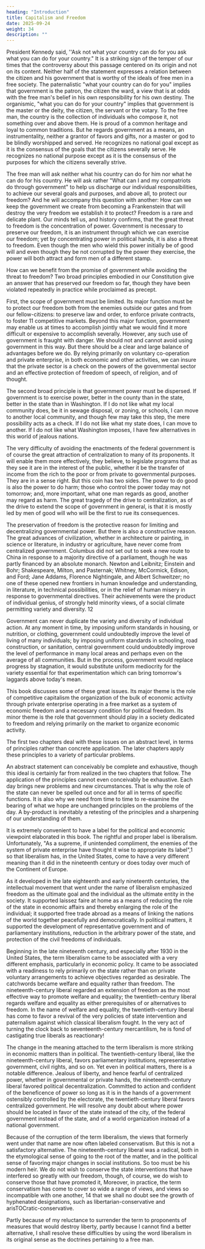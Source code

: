 ```yaml
---
heading: "Introduction"
title: Capitalism and Freedom
date: 2025-09-24
weight: 34
description: ""
---
```




President Kennedy said, ''Ask not what your country can do for you ask what you can do for your
country." It is a striking sign of the temper of our times that the controversy
about this passage centered on its origin and not on its content. Neither half of
the statement expresses a relation between the citizen and his government that
is worthy of the ideals of free men in a free society. The paternalistic "what your
country can do for you" implies that government is the patron, the citizen the
ward, a view that is at odds with the free man's belief in his own responsibility
for his own destiny. The organismic, "what you can do for your country" implies
that government is the master or the deity, the citizen, the servant or the votary.
To the free man, the country is the collection of individuals who compose it, not
something over and above them. He is proud of a common heritage and loyal to
common traditions. But he regards government as a means, an instrumentality,
neither a grantor of favors and gifts, nor a master or god to be blindly
worshipped and served. He recognizes no national goal except as it is the
consensus of the goals that the citizens severally serve. He recognizes no
national purpose except as it is the consensus of the purposes for which the
citizens severally strive.

 The free man will ask neither what his country can do for him nor what he
can do for his country. He will ask rather "What can I and my compatriots do
through government" to help us discharge our individual responsibilities, to
achieve our several goals and purposes, and above all, to protect our freedom?
And he will accompany this question with another: How can we keep the
government we create from becoming a Frankenstein that will destroy the very
freedom we establish it to protect? Freedom is a rare and delicate plant. Our
minds tell us, and history confirms, that the great threat to freedom is the
concentration of power. Government is necessary to preserve our freedom, it is
an instrument through which we can exercise our freedom; yet by concentrating
power in political hands, it is also a threat to freedom. Even though the men who
wield this power initially be of good will and even though they be not corrupted
by the power they exercise, the power will both attract and form men of a
different stamp.

 How can we benefit from the promise of government while avoiding the
threat to freedom? Two broad principles embodied in our Constitution give an
answer that has preserved our freedom so far, though they have been violated
repeatedly in practice while proclaimed as precept.

 First, the scope of government must be limited. Its major function must
be to protect our freedom both from the enemies outside our gates and from our
fellow-citizens: to preserve law and order, to enforce private contracts, to foster 
11
competitive markets. Beyond this major function, government may enable us at
times to accomplish jointly what we would find it more difficult or expensive to
accomplish severally. However, any such use of government is fraught with
danger. We should not and cannot avoid using government in this way. But there
should be a clear and large balance of advantages before we do. By relying
primarily on voluntary co-operation and private enterprise, in both economic and
other activities, we can insure that the private sector is a check on the powers of
the governmental sector and an effective protection of freedom of speech, of
religion, and of thought.

 The second broad principle is that government power must be dispersed.
If government is to exercise power, better in the county than in the state, better
in the state than in Washington. If I do not like what my local community does,
be it in sewage disposal, or zoning, or schools, I can move to another local
community, and though few may take this step, the mere possibility acts as a
check. If I do not like what my state does, I can move to another. If I do not like
what Washington imposes, I have few alternatives in this world of jealous
nations.

 The very difficulty of avoiding the enactments of the federal government
is of course the great attraction of centralization to many of its proponents. It
will enable them more effectively, they believe, to legislate programs that as they
see it are in the interest of the public, whether it be the transfer of income from
the rich to the poor or from private to governmental purposes. They are in a
sense right. But this coin has two sides. The power to do good is also the power
to do harm; those who control the power today may not tomorrow; and, more
important, what one man regards as good, another may regard as harm. The
great tragedy of the drive to centralization, as of the drive to extend the scope of
government in general, is that it is mostly led by men of good will who will be
the first to rue its consequences.

 The preservation of freedom is the protective reason for limiting and
decentralizing governmental power. But there is also a constructive reason. The
great advances of civilization, whether in architecture or painting, in science or
literature, in industry or agriculture, have never come from centralized
government. Columbus did not set out to seek a new route to China in response
to a majority directive of a parliament, though he was partly financed by an
absolute monarch. Newton and Leibnitz; Einstein and Bohr; Shakespeare, Milton,
and Pasternak; Whitney, McCormick, Edison, and Ford; Jane Addams, Florence
Nightingale, and Albert Schweitzer; no one of these opened new frontiers in
human knowledge and understanding, in literature, in technical possibilities, or in
the relief of human misery in response to governmental directives. Their
achievements were the product of individual genius, of strongly held minority
views, of a social climate permitting variety and diversity. 
12

 Government can never duplicate the variety and diversity of individual
action. At any moment in time, by imposing uniform standards in housing, or
nutrition, or clothing, government could undoubtedly improve the level of living
of many individuals; by imposing uniform standards in schooling, road
construction, or sanitation, central government could undoubtedly improve the
level of performance in many local areas and perhaps even on the average of all
communities. But in the process, government would replace progress by
stagnation, it would substitute uniform mediocrity for the variety essential for
that experimentation which can bring tomorrow's laggards above today's mean.

 This book discusses some of these great issues. Its major theme is the
role of competitive capitalism the organization of the bulk of economic activity
through private enterprise operating in a free market as a system of economic
freedom and a necessary condition for political freedom. Its minor theme is the
role that government should play in a society dedicated to freedom and relying
primarily on the market to organize economic activity.

 The first two chapters deal with these issues on an abstract level, in terms
of principles rather than concrete application. The later chapters apply these
principles to a variety of particular problems.

 An abstract statement can conceivably be complete and exhaustive,
though this ideal is certainly far from realized in the two chapters that follow.
The application of the principles cannot even conceivably be exhaustive. Each
day brings new problems and new circumstances. That is why the role of the
state can never be spelled out once and for all in terms of specific functions. It is
also why we need from time to time to re-examine the bearing of what we hope
are unchanged principles on the problems of the day. A by-product is inevitably a
retesting of the principles and a sharpening of our understanding of them.

 It is extremely convenient to have a label for the political and economic
viewpoint elaborated in this book. The rightful and proper label is liberalism.
Unfortunately, "As a supreme, if unintended compliment, the enemies of the
system of private enterprise have thought it wise to appropriate its label",1
so
that liberalism has, in the United States, come to have a very different meaning
than it did in the nineteenth century or does today over much of the Continent of
Europe.

 As it developed in the late eighteenth and early nineteenth centuries, the
intellectual movement that went under the name of liberalism emphasized
freedom as the ultimate goal and the individual as the ultimate entity in the
society. It supported laissez faire at home as a means of reducing the role of the state in economic affairs and thereby enlarging the role of the individual; it
supported free trade abroad as a means of linking the nations of the world
together peacefully and democratically. In political matters, it supported the
development of representative government and of parliamentary institutions,
reduction in the arbitrary power of the state, and protection of the civil freedoms
of individuals.

 Beginning in the late nineteenth century, and especially after 1930 in the
United States, the term liberalism came to be associated with a very different
emphasis, particularly in economic policy. It came to be associated with a
readiness to rely primarily on the state rather than on private voluntary
arrangements to achieve objectives regarded as desirable. The catchwords
became welfare and equality rather than freedom. The nineteenth-century liberal
regarded an extension of freedom as the most effective way to promote welfare
and equality; the twentieth-century liberal regards welfare and equality as either
prerequisites of or alternatives to freedom. In the name of welfare and equality,
the twentieth-century liberal has come to favor a revival of the very policies of
state intervention and paternalism against which classical liberalism fought. In
the very act of turning the clock back to seventeenth-century mercantilism, he is
fond of castigating true liberals as reactionary!

 The change in the meaning attached to the term liberalism is more
striking in economic matters than in political. The twentieth-century liberal, like
the nineteenth-century liberal, favors parliamentary institutions, representative
government, civil rights, and so on. Yet even in political matters, there is a
notable difference. Jealous of liberty, and hence fearful of centralized power,
whether in governmental or private hands, the nineteenth-century liberal favored
political decentralization. Committed to action and confident of the beneficence
of power so long as it is in the hands of a government ostensibly controlled by
the electorate, the twentieth-century liberal favors centralized government. He
will resolve any doubt about where power should be located in favor of the state
instead of the city, of the federal government instead of the state, and of a world
organization instead of a national government.

 Because of the corruption of the term liberalism, the views that formerly
went under that name are now often labeled conservatism. But this is not a
satisfactory alternative. The nineteenth-century liberal was a radical, both in the
etymological sense of going to the root of the matter, and in the political sense
of favoring major changes in social institutions. So too must be his modern heir.
We do not wish to conserve the state interventions that have interfered so
greatly with our freedom, though, of course, we do wish to conserve those that
have promoted it, Moreover, in practice, the term conservatism has come to
cover so wide a range of views, and views so incompatible with one another, 
14
that we shall no doubt see the growth of hyphenated designations, such as
libertarian-conservative and arisTOCratic-conservative.

 Partly because of my reluctance to surrender the term to proponents of
measures that would destroy liberty, partly because I cannot find a better
alternative, I shall resolve these difficulties by using the word liberalism in its
original sense as the doctrines pertaining to a free man.

<!--  Joseph Schumpeter, History of Economic Analysis (New York: Oxford University
Press, 1954) p. 394. -->
 
